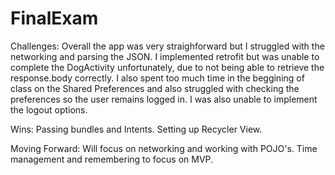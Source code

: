 # FinalExam

Challenges:
 Overall the app was very straighforward but I struggled with the networking and parsing the JSON. I implemented retrofit but was unable to complete
 the DogActivity unfortunately, due to not being able to retrieve the response.body correctly. 
 I also spent too much time in the beggining of class on the Shared Preferences and also struggled with checking the preferences so the user remains logged in. 
 I was also unable to implement the logout options. 
 
 Wins:
 Passing bundles and Intents.
 Setting up Recycler View. 
 
 Moving Forward:
 Will focus on networking and working with POJO's. 
 Time management and remembering to focus on MVP.
